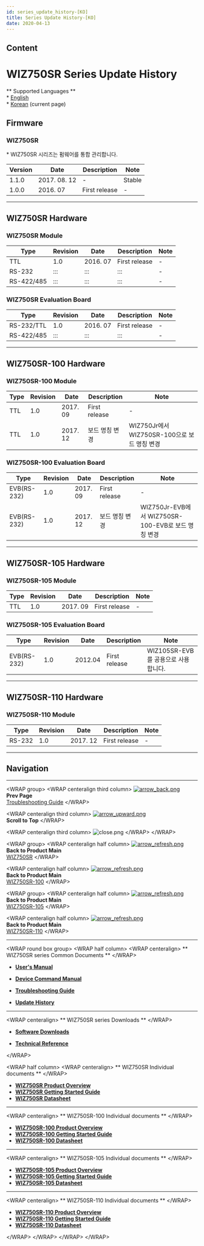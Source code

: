 ```yaml
---
id: series_update_history-[KO]
title: Series Update History-[KO]
date: 2020-04-13
---
```


## Content

# WIZ750SR Series Update History

\*\* Supported Languages \*\*  
\* [English](/products/wiz750sr/history/en)  
\* [Korean](/products/wiz750sr/history/ko) (current page)

## Firmware

### WIZ750SR

\* WIZ750SR 시리즈는 펌웨어를 통합 관리합니다.

| Version | Date          | Description   | Note   |
| ------- | ------------- | ------------- | ------ |
| 1.1.0   | 2017\. 08. 12 | \-            | Stable |
| 1.0.0   | 2016\. 07     | First release | \-     |

-----

## WIZ750SR Hardware

### WIZ750SR Module

| Type       | Revision | Date      | Description   | Note |
| ---------- | -------- | --------- | ------------- | ---- |
| TTL        | 1.0      | 2016\. 07 | First release | \-   |
| RS-232     | :::      | :::       | :::           | \-   |
| RS-422/485 | :::      | :::       | :::           | \-   |

### WIZ750SR Evaluation Board

| Type       | Revision | Date      | Description   | Note |
| ---------- | -------- | --------- | ------------- | ---- |
| RS-232/TTL | 1.0      | 2016\. 07 | First release | \-   |
| RS-422/485 | :::      | :::       | :::           | \-   |

-----

## WIZ750SR-100 Hardware

### WIZ750SR-100 Module

| Type | Revision | Date      | Description   | Note                               |
| ---- | -------- | --------- | ------------- | ---------------------------------- |
| TTL  | 1.0      | 2017\. 09 | First release | \-                                 |
| TTL  | 1.0      | 2017\. 12 | 보드 명칭 변경      | WIZ750Jr에서 WIZ750SR-100으로 보드 명칭 변경 |

### WIZ750SR-100 Evaluation Board

| Type        | Revision | Date      | Description   | Note                                      |
| ----------- | -------- | --------- | ------------- | ----------------------------------------- |
| EVB(RS-232) | 1.0      | 2017\. 09 | First release | \-                                        |
| EVB(RS-232) | 1.0      | 2017\. 12 | 보드 명칭 변경      | WIZ750Jr-EVB에서 WIZ750SR-100-EVB로 보드 명칭 변경 |

-----

## WIZ750SR-105 Hardware

### WIZ750SR-105 Module

| Type | Revision | Date      | Description   | Note |
| ---- | -------- | --------- | ------------- | ---- |
| TTL  | 1.0      | 2017\. 09 | First release | \-   |

### WIZ750SR-105 Evaluation Board

| Type        | Revision | Date    | Description   | Note                      |
| ----------- | -------- | ------- | ------------- | ------------------------- |
| EVB(RS-232) | 1.0      | 2012.04 | First release | WIZ105SR-EVB를 공용으로 사용합니다. |

-----

## WIZ750SR-110 Hardware

### WIZ750SR-110 Module

| Type   | Revision | Date      | Description   | Note |
| ------ | -------- | --------- | ------------- | ---- |
| RS-232 | 1.0      | 2017\. 12 | First release | \-   |

-----

## Navigation

-----

\<WRAP group\> \<WRAP centeralign third column\>
[![arrow\_back.png](/etc/arrow_back.png)](/products/wiz750sr/troubleshooting/ko)  
**Prev Page**  
[Troubleshooting Guide](/products/wiz750sr/troubleshooting/ko) \</WRAP\>

\<WRAP centeralign third column\>
[![arrow\_upward.png](/etc/arrow_upward.png)](#WIZ750SR_Series_Update_History)  
**Scroll to Top** \</WRAP\>

\<WRAP centeralign third column\> ![close.png](/etc/close.png) \</WRAP\>
\</WRAP\>

\<WRAP group\> \<WRAP centeralign half column\>
[![arrow\_refresh.png](/etc/arrow_refresh.png)](/products/wiz750sr/start)  
**Back to Product Main**  
[WIZ750SR](/products/wiz750sr/start) \</WRAP\>

\<WRAP centeralign half column\>
[![arrow\_refresh.png](/etc/arrow_refresh.png)](/products/wiz750sr-100/start)  
**Back to Product Main**  
[WIZ750SR-100](/products/wiz750sr-100/start) \</WRAP\>

\<WRAP group\> \<WRAP centeralign half column\>
[![arrow\_refresh.png](/etc/arrow_refresh.png)](/products/wiz750sr-105/start)  
**Back to Product Main**  
[WIZ750SR-105](/products/wiz750sr-105/start) \</WRAP\>

\<WRAP centeralign half column\>
[![arrow\_refresh.png](/etc/arrow_refresh.png)](/products/wiz750sr-110/start)  
**Back to Product Main**  
[WIZ750SR-110](/products/wiz750sr-110/start) \</WRAP\>

-----

\<WRAP round box group\> \<WRAP half column\> \<WRAP centeralign\> \*\*
WIZ750SR series Common Documents \*\* \</WRAP\>

  - **[User's Manual](/products/wiz750sr/usermanual/ko)** 

<!-- end list -->

  - **[Device Command Manual](/products/wiz750sr/commandmanual/ko)**

<!-- end list -->

  - **[Troubleshooting Guide](/products/wiz750sr/troubleshooting/ko)**

<!-- end list -->

  - **[Update History](/products/wiz750sr/history/ko)**

-----

\<WRAP centeralign\> \*\* WIZ750SR series Downloads \*\* \</WRAP\>

  - **[Software Downloads](/products/wiz750sr/download/start)**

<!-- end list -->

  - **[Technical Reference](/products/wiz750sr/reference/start)**

\</WRAP\>

\<WRAP half column\> \<WRAP centeralign\> \*\* WIZ750SR Individual
documents \*\* \</WRAP\>

  - **[WIZ750SR Product Overview](/products/wiz750sr/overview/ko)**
  - **[WIZ750SR Getting Started
    Guide](/products/wiz750sr/gettingstarted/ko)**
  - **[WIZ750SR Datasheet](/products/wiz750sr/datasheet/start)**

-----

\<WRAP centeralign\> \*\* WIZ750SR-100 Individual documents \*\*
\</WRAP\>

  - **[WIZ750SR-100 Product
    Overview](/products/wiz750sr-100/overview/ko)**
  - **[WIZ750SR-100 Getting Started
    Guide](/products/wiz750sr-100/gettingstarted/ko)**
  - **[WIZ750SR-100 Datasheet](/products/wiz750sr-100/datasheet/start)**

-----

\<WRAP centeralign\> \*\* WIZ750SR-105 Individual documents \*\*
\</WRAP\>

  - **[WIZ750SR-105 Product
    Overview](/products/wiz750sr-105/overview/ko)**
  - **[WIZ750SR-105 Getting Started
    Guide](/products/wiz750sr-105/gettingstarted/ko)**
  - **[WIZ750SR-105 Datasheet](/products/wiz750sr-105/datasheet/start)**

-----

\<WRAP centeralign\> \*\* WIZ750SR-110 Individual documents \*\*
\</WRAP\>

  - **[WIZ750SR-110 Product
    Overview](/products/wiz750sr-110/overview/ko)**
  - **[WIZ750SR-110 Getting Started
    Guide](/products/wiz750sr-110/gettingstarted/ko)**
  - **[WIZ750SR-110 Datasheet](/products/wiz750sr-110/datasheet/start)**

\</WRAP\> \</WRAP\> \</WRAP\> \</WRAP\>
